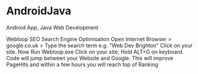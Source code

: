 # AndroidJava
Android App, Java Web Development

Webloop SEO Search Engine Optimisation
Open Internet Browser > google.co.uk > Type the search term e.g. "Web Dev Brighton"
Click on your site.
Now Run Webloop.exe
Click on your site, Hold ALT+G on keyboard. Code will jump between your Website and Google.
This will improve PageHits and within a few hours you will reach top of Ranking
